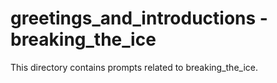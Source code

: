 # greetings_and_introductions - breaking_the_ice

This directory contains prompts related to breaking_the_ice.